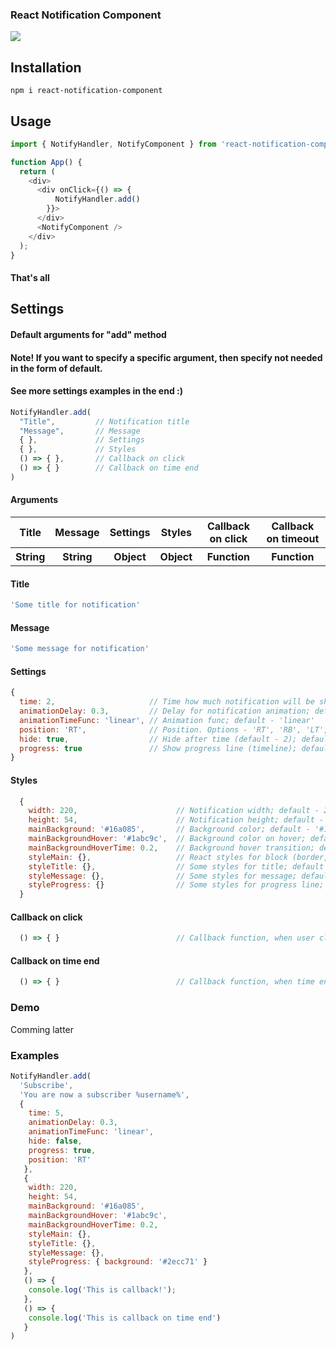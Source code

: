 ### React Notification Component

<img src="https://sun9-67.userapi.com/c851236/v851236724/1c826a/yeqGSy9-bT4.jpg"></img>

## Installation

```
npm i react-notification-component
```

## Usage

```js
import { NotifyHandler, NotifyComponent } from 'react-notification-component';

function App() {
  return (
    <div>
      <div onClick={() => {
          NotifyHandler.add()
        }}>
      </div>
      <NotifyComponent />
    </div>
  );
}

```

#### That's all

## Settings

#### Default arguments for "add" method
#### Note! If you want to specify a specific argument, then specify not needed in the form of default. 
#### See more settings examples in the end :)

```js
NotifyHandler.add(
  "Title",         // Notification title
  "Message",       // Message
  { },             // Settings
  { },             // Styles
  () => { },       // Callback on click
  () => { }        // Callback on time end
)
```
#### Arguments

<table>
  <tr>
    <th>Title</th>
    <th>Message</th>
    <th>Settings</th>
    <th>Styles</th>
    <th>Callback on click</th>
    <th>Callback on timeout</th>
  </tr>
  <tr>
    <th>String</th>
    <th>String</th>
    <th>Object</th>
    <th>Object</th>
    <th>Function</th>
    <th>Function</th>
  </tr>
</table>

#### Title

```js
'Some title for notification'
```

#### Message

```js
'Some message for notification'
```

#### Settings

```js
{
  time: 2,                     // Time how much notification will be shown; default - 2
  animationDelay: 0.3,         // Delay for notification animation; default - 0.3
  animationTimeFunc: 'linear', // Animation func; default - 'linear'
  position: 'RT',              // Position. Options - 'RT', 'RB', 'LT', 'LB'; default - 'RT'; ('RT' - Right Top, 'LB' - Left Bottom)
  hide: true,                  // Hide after time (default - 2); default - true
  progress: true               // Show progress line (timeline); default - true
}
```

#### Styles

```js
  {
    width: 220,                      // Notification width; default - 220
    height: 54,                      // Notification height; default - 54
    mainBackground: '#16a085',       // Background color; default - '#16a085'
    mainBackgroundHover: '#1abc9c',  // Background color on hover; default - '#1abc9c'
    mainBackgroundHoverTime: 0.2,    // Background hover transition; default - 0.2
    styleMain: {},                   // React styles for block (border, boxShadow, etc..); default - {}
    styleTitle: {},                  // Some styles for title; default - {}
    styleMessage: {},                // Some styles for message; default - {}
    styleProgress: {}                // Some styles for progress line; default - {}
  }
```

#### Callback on click

```js
  () => { }                          // Callback function, when user click on notification
```

#### Callback on time end

```js
  () => { }                          // Callback function, when time end
```

### Demo

Comming latter

### Examples

```js
NotifyHandler.add(
  'Subscribe', 
  'You are now a subscriber %username%', 
  {
    time: 5,
    animationDelay: 0.3,
    animationTimeFunc: 'linear',
    hide: false,
    progress: true,
    position: 'RT'
   }, 
   {
    width: 220,
    height: 54,
    mainBackground: '#16a085',
    mainBackgroundHover: '#1abc9c',
    mainBackgroundHoverTime: 0.2,
    styleMain: {},
    styleTitle: {}, 
    styleMessage: {}, 
    styleProgress: { background: '#2ecc71' }
   },
   () => {
    console.log('This is callback!');
   },
   () => {
    console.log('This is callback on time end')
   }
)
```
